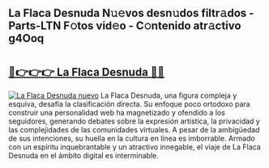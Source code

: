 ## La Flaca Desnuda N𝚞𝚎vos desn𝚞dos filtr𝚊dos - Parts-LTN F𝚘tos vid𝚎o - C𝚘ntenido atr𝚊ctivo g4Ooq

# <h2><a href="http://mbbyuhc.tromn.icu/?c=La+Flaca+Desnuda">🔗👉👉👉 La Flaca Desnuda 🔗🔗</a></h2>

[![La Flaca Desnuda nuevo](https://i.imgur.com/pEAQMta.gif)](http://mbbyuhc.tromn.icu/?c=La+Flaca+Desnuda)
La Flaca Desnuda, una figura compleja y esquiva, desafía la clasificación directa. Su enfoque poco ortodoxo para construir una personalidad web ha magnetizado y ofendido a los seguidores, generando debates sobre la expresión artística, la privacidad y las complejidades de las comunidades virtuales. A pesar de la ambigüedad de sus intenciones, su huella en la cultura en línea es imborrable. Armado con un espíritu inquebrantable y un atractivo innegable, el viaje de La Flaca Desnuda en el ámbito digital es interminable.
